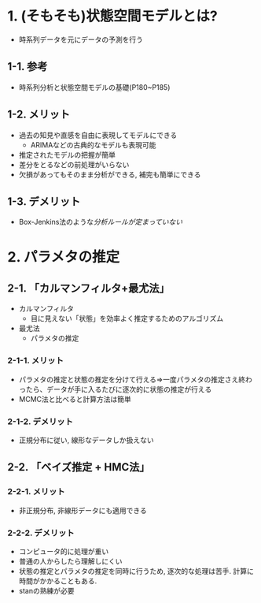 # 1. (そもそも)状態空間モデルとは?
- 時系列データを元にデータの予測を行う
## 1-1. 参考
- 時系列分析と状態空間モデルの基礎(P180~P185)
## 1-2. メリット
- 過去の知見や直感を自由に表現してモデルにできる
  - ARIMAなどの古典的なモデルも表現可能
- 推定されたモデルの把握が簡単
- 差分をとるなどの前処理がいらない
- 欠損があってもそのまま分析ができる, 補完も簡単にできる

## 1-3. デメリット
- Box-Jenkins法のような*分析ルールが定まっていない*

# 2. パラメタの推定
##  2-1. 「カルマンフィルタ+最尤法」
- カルマンフィルタ
  - 目に見えない「状態」を効率よく推定するためのアルゴリズム
- 最尤法
  - パラメタの推定
### 2-1-1. メリット
- パラメタの推定と状態の推定を分けて行える=>一度パラメタの推定さえ終わったら、データが手に入るたびに逐次的に状態の推定が行える
- MCMC法と比べると計算方法は簡単

### 2-1-2. デメリット
- 正規分布に従い, 線形なデータしか扱えない

## 2-2. 「ベイズ推定 + HMC法」
### 2-2-1. メリット
- 非正規分布, 非線形データにも適用できる

### 2-2-2. デメリット
- コンピュータ的に処理が重い
- 普通の人からしたら理解しにくい
- 状態の推定とパラメタの推定を同時に行うため, 逐次的な処理は苦手. 計算に時間がかかることもある.
- stanの熟練が必要

